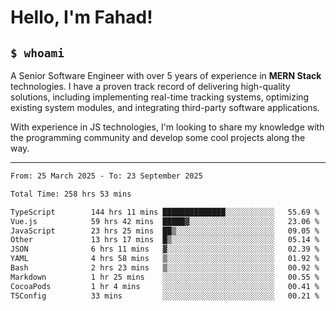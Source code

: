 <h1>Hello, I'm Fahad!</h1>

<h2><code>$ whoami</code></h2>

A Senior Software Engineer with over 5 years of experience in **MERN Stack** technologies. I have a proven track record of delivering high-quality solutions, including implementing real-time tracking systems, optimizing existing system modules, and integrating third-party software applications.

With experience in JS technologies, I'm looking to share my knowledge with the programming community and develop some cool projects along the way.

---

<!--START_SECTION:waka-->

```txt
From: 25 March 2025 - To: 23 September 2025

Total Time: 258 hrs 53 mins

TypeScript        144 hrs 11 mins ██████████████░░░░░░░░░░░   55.69 %
Vue.js            59 hrs 42 mins  █████▓░░░░░░░░░░░░░░░░░░░   23.06 %
JavaScript        23 hrs 25 mins  ██▒░░░░░░░░░░░░░░░░░░░░░░   09.05 %
Other             13 hrs 17 mins  █▒░░░░░░░░░░░░░░░░░░░░░░░   05.14 %
JSON              6 hrs 11 mins   ▓░░░░░░░░░░░░░░░░░░░░░░░░   02.39 %
YAML              4 hrs 58 mins   ▒░░░░░░░░░░░░░░░░░░░░░░░░   01.92 %
Bash              2 hrs 23 mins   ▒░░░░░░░░░░░░░░░░░░░░░░░░   00.92 %
Markdown          1 hr 25 mins    ░░░░░░░░░░░░░░░░░░░░░░░░░   00.55 %
CocoaPods         1 hr 4 mins     ░░░░░░░░░░░░░░░░░░░░░░░░░   00.41 %
TSConfig          33 mins         ░░░░░░░░░░░░░░░░░░░░░░░░░   00.21 %
```

<!--END_SECTION:waka-->

<!--
**heyFahad/heyFahad** is a ✨ _special_ ✨ repository because its `README.md` (this file) appears on your GitHub profile.

Here are some ideas to get you started:

- 🔭 I’m currently working on ...
- 🌱 I’m currently learning ...
- 👯 I’m looking to collaborate on ...
- 🤔 I’m looking for help with ...
- 💬 Ask me about ...
- 📫 How to reach me: ...
- 😄 Pronouns: ...
- ⚡ Fun fact: ...
-->
